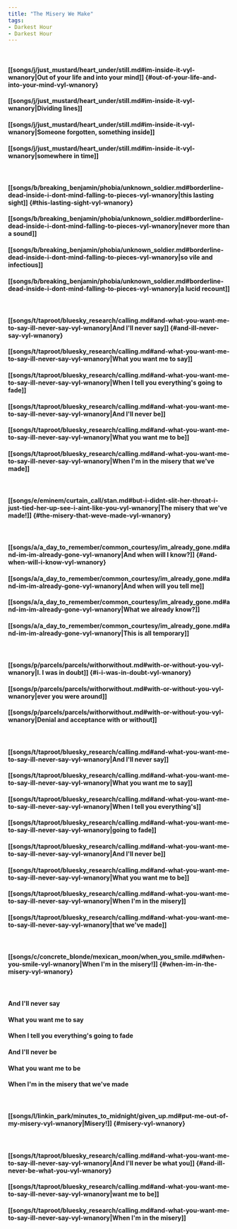 ```yaml
---
title: "The Misery We Make"
tags:
- Darkest Hour
- Darkest Hour
---
```

&nbsp;
#### [[songs/j/just_mustard/heart_under/still.md#im-inside-it-vyl-wnanory|Out of your life and into your mind]] {#out-of-your-life-and-into-your-mind-vyl-wnanory}
#### [[songs/j/just_mustard/heart_under/still.md#im-inside-it-vyl-wnanory|Dividing lines]]
#### [[songs/j/just_mustard/heart_under/still.md#im-inside-it-vyl-wnanory|Someone forgotten, something inside]]
#### [[songs/j/just_mustard/heart_under/still.md#im-inside-it-vyl-wnanory|somewhere in time]]
&nbsp;
#### [[songs/b/breaking_benjamin/phobia/unknown_soldier.md#borderline-dead-inside-i-dont-mind-falling-to-pieces-vyl-wnanory|this lasting sight]] {#this-lasting-sight-vyl-wnanory}
#### [[songs/b/breaking_benjamin/phobia/unknown_soldier.md#borderline-dead-inside-i-dont-mind-falling-to-pieces-vyl-wnanory|never more than a sound]]
#### [[songs/b/breaking_benjamin/phobia/unknown_soldier.md#borderline-dead-inside-i-dont-mind-falling-to-pieces-vyl-wnanory|so vile and infectious]]
#### [[songs/b/breaking_benjamin/phobia/unknown_soldier.md#borderline-dead-inside-i-dont-mind-falling-to-pieces-vyl-wnanory|a lucid recount]]
&nbsp;
#### [[songs/t/taproot/bluesky_research/calling.md#and-what-you-want-me-to-say-ill-never-say-vyl-wnanory|And I'll never say]] {#and-ill-never-say-vyl-wnanory}
#### [[songs/t/taproot/bluesky_research/calling.md#and-what-you-want-me-to-say-ill-never-say-vyl-wnanory|What you want me to say]]
#### [[songs/t/taproot/bluesky_research/calling.md#and-what-you-want-me-to-say-ill-never-say-vyl-wnanory|When I tell you everything's going to fade]]
#### [[songs/t/taproot/bluesky_research/calling.md#and-what-you-want-me-to-say-ill-never-say-vyl-wnanory|And I'll never be]]
#### [[songs/t/taproot/bluesky_research/calling.md#and-what-you-want-me-to-say-ill-never-say-vyl-wnanory|What you want me to be]]
#### [[songs/t/taproot/bluesky_research/calling.md#and-what-you-want-me-to-say-ill-never-say-vyl-wnanory|When I'm in the misery that we've made]]
&nbsp;
#### [[songs/e/eminem/curtain_call/stan.md#but-i-didnt-slit-her-throat-i-just-tied-her-up-see-i-aint-like-you-vyl-wnanory|The misery that we've made!]] {#the-misery-that-weve-made-vyl-wnanory}
&nbsp;
#### [[songs/a/a_day_to_remember/common_courtesy/im_already_gone.md#and-im-im-already-gone-vyl-wnanory|And when will I know?]] {#and-when-will-i-know-vyl-wnanory}
#### [[songs/a/a_day_to_remember/common_courtesy/im_already_gone.md#and-im-im-already-gone-vyl-wnanory|And when will you tell me]]
#### [[songs/a/a_day_to_remember/common_courtesy/im_already_gone.md#and-im-im-already-gone-vyl-wnanory|What we already know?]]
#### [[songs/a/a_day_to_remember/common_courtesy/im_already_gone.md#and-im-im-already-gone-vyl-wnanory|This is all temporary]]
&nbsp;
#### [[songs/p/parcels/parcels/withorwithout.md#with-or-without-you-vyl-wnanory|I. I was in doubt]] {#i-i-was-in-doubt-vyl-wnanory}
#### [[songs/p/parcels/parcels/withorwithout.md#with-or-without-you-vyl-wnanory|ever you were around]]
#### [[songs/p/parcels/parcels/withorwithout.md#with-or-without-you-vyl-wnanory|Denial and acceptance with or without]]
&nbsp;
#### [[songs/t/taproot/bluesky_research/calling.md#and-what-you-want-me-to-say-ill-never-say-vyl-wnanory|And I'll never say]]
#### [[songs/t/taproot/bluesky_research/calling.md#and-what-you-want-me-to-say-ill-never-say-vyl-wnanory|What you want me to say]]
#### [[songs/t/taproot/bluesky_research/calling.md#and-what-you-want-me-to-say-ill-never-say-vyl-wnanory|When I tell you everything's]]
#### [[songs/t/taproot/bluesky_research/calling.md#and-what-you-want-me-to-say-ill-never-say-vyl-wnanory|going to fade]]
#### [[songs/t/taproot/bluesky_research/calling.md#and-what-you-want-me-to-say-ill-never-say-vyl-wnanory|And I'll never be]]
#### [[songs/t/taproot/bluesky_research/calling.md#and-what-you-want-me-to-say-ill-never-say-vyl-wnanory|What you want me to be]]
#### [[songs/t/taproot/bluesky_research/calling.md#and-what-you-want-me-to-say-ill-never-say-vyl-wnanory|When I'm in the misery]]
#### [[songs/t/taproot/bluesky_research/calling.md#and-what-you-want-me-to-say-ill-never-say-vyl-wnanory|that we've made]]
&nbsp;
#### [[songs/c/concrete_blonde/mexican_moon/when_you_smile.md#when-you-smile-vyl-wnanory|When I'm in the misery!]] {#when-im-in-the-misery-vyl-wnanory}
&nbsp;
#### And I'll never say
#### What you want me to say
#### When I tell you everything's going to fade
#### And I'll never be
#### What you want me to be
#### When I'm in the misery that we've made
&nbsp;
#### [[songs/l/linkin_park/minutes_to_midnight/given_up.md#put-me-out-of-my-misery-vyl-wnanory|Misery!]] {#misery-vyl-wnanory}
&nbsp;
#### [[songs/t/taproot/bluesky_research/calling.md#and-what-you-want-me-to-say-ill-never-say-vyl-wnanory|And I'll never be what you]] {#and-ill-never-be-what-you-vyl-wnanory}
#### [[songs/t/taproot/bluesky_research/calling.md#and-what-you-want-me-to-say-ill-never-say-vyl-wnanory|want me to be]]
#### [[songs/t/taproot/bluesky_research/calling.md#and-what-you-want-me-to-say-ill-never-say-vyl-wnanory|When I'm in the misery]]

